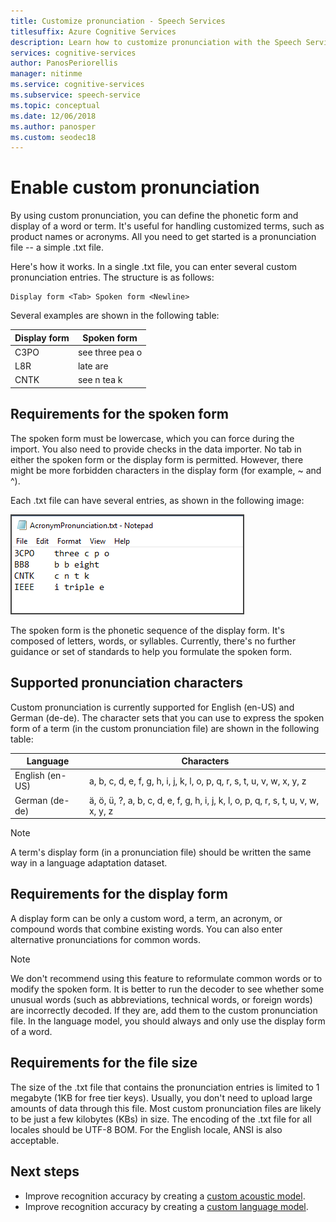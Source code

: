 ```yaml
---
title: Customize pronunciation - Speech Services
titlesuffix: Azure Cognitive Services
description: Learn how to customize pronunciation with the Speech Service. With custom pronunciation, you can define the phonetic form and display of a word or term. It's useful for handling customized terms, such as product names or acronyms. All you need to get started is a pronunciation file -- a simple .txt file.
services: cognitive-services
author: PanosPeriorellis
manager: nitinme
ms.service: cognitive-services
ms.subservice: speech-service
ms.topic: conceptual
ms.date: 12/06/2018
ms.author: panosper
ms.custom: seodec18
---
```


# Enable custom pronunciation

By using custom pronunciation, you can define the phonetic form and display of a word or term. It's useful for handling customized terms, such as product names or acronyms. All you need to get started is a pronunciation file -- a simple .txt file.

Here's how it works. In a single .txt file, you can enter several custom pronunciation entries. The structure is as follows:

```
Display form <Tab> Spoken form <Newline>
```

Several examples are shown in the following table:

| Display form | Spoken form |
|----------|-------|
| C3PO | see three pea o |
| L8R | late are |
| CNTK | see n tea k|

## Requirements for the spoken form
The spoken form must be lowercase, which you can force during the import. You also need to provide checks in the data importer. No tab in either the spoken form or the display form is permitted. However, there might be more forbidden characters in the display form (for example, ~ and ^).

Each .txt file can have several entries, as shown in the following image:

![Examples of acronym pronunciation](media/stt/custom-speech-pronunciation-file.png)

The spoken form is the phonetic sequence of the display form. It's composed of letters, words, or syllables. Currently, there's no further guidance or set of standards to help you formulate the spoken form.

## Supported pronunciation characters
Custom pronunciation is currently supported for English (en-US) and German (de-de). The character sets that you can use to express the spoken form of a term (in the custom pronunciation file) are shown in the following table:

| Language | Characters |
|----------	|----------|
| English (en-US) | a, b, c, d, e, f, g, h, i, j, k, l, o, p, q, r, s, t, u, v, w, x, y, z |
| German (de-de) | ä, ö, ü, ?, a, b, c, d, e, f, g, h, i, j, k, l, o, p, q, r, s, t, u, v, w, x, y, z |

> [!NOTE]
> A term's display form (in a pronunciation file) should be written the same way in a language adaptation dataset.

## Requirements for the display form
A display form can be only a custom word, a term, an acronym, or compound words that combine existing words. You can also enter alternative pronunciations for common words.

>[!NOTE]
>We don't recommend using this feature to reformulate common words or to modify the spoken form. It is better to run the decoder to see whether some unusual words (such as abbreviations, technical words, or foreign words) are incorrectly decoded. If they are, add them to the custom pronunciation file. In the language model, you should always and only use the display form of a word.

## Requirements for the file size
The size of the .txt file that contains the pronunciation entries is limited to 1 megabyte (1KB for free tier keys). Usually, you don't need to upload large amounts of data through this file. Most custom pronunciation files are likely to be just a few kilobytes (KBs) in size. The encoding of the .txt file for all locales should be UTF-8 BOM. For the English locale, ANSI is also acceptable.

## Next steps
* Improve recognition accuracy by creating a [custom acoustic model](how-to-customize-acoustic-models.md).
* Improve recognition accuracy by creating a [custom language model](how-to-customize-language-model.md).
